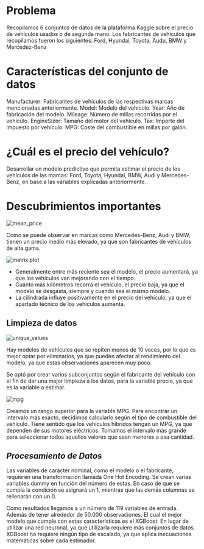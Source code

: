 # Problema

Recopilamos 6 conjuntos de datos de la plataforma Kaggle sobre el precio de vehículos usados ​​o de segunda mano. Los fabricantes de vehículos que recopilamos fueron los siguientes: Ford, Hyundai, Toyota, Audu, BMW y Mercedez-Benz

# Características del conjunto de datos

Manufacturer: Fabricantes de vehículos de las respectivas marcas mencionadas anteriormente.
Model: Modelo del vehículo.
Year: Año de fabricación del modelo.
Mileage: Número de millas recorridas por el vehículo.
EngineSizer: Tamaño del motor del vehículo.
Tax: Importe del impuesto por vehículo.
MPG: Coste del combustible en millas por galón.

# ¿Cuál es el precio del vehículo?

Desarrollar un modelo predictivo que permita estimar el precio de los vehículos de las marcas: Ford, Toyota, Hyundai, BMW, Audi y Mercedes-Benz, en base a las variables explicadas anteriormente.

# Descubrimientos importantes

![mean_price](https://user-images.githubusercontent.com/85312561/187807320-c551598b-4eae-4f27-a781-66e90d4d13ed.png)

Como se puede observar en marcas como Mercedes-Benz, Audi y BMW, tienen un precio medio más elevado, ya que son fabricantes de vehículos de alta gama.

![matrix plot](https://user-images.githubusercontent.com/85312561/187807773-39d1df0b-e2a0-408f-b1f2-f186d695380e.png)

* Generalmente entre más reciente sea el modelo, el precio aumentará, ya que los vehículos van mejorando con el tiempo.
* Cuanto más kilómetros recorra el vehículo, el precio baja, ya que el modelo se desgasta, siempre y cuando sea el mismo modelo.
* La cilindrada influye positivamente en el precio del vehículo, ya que el apartado técnico de los vehículos aumenta.

## Limpieza de datos

![unique_values](https://user-images.githubusercontent.com/85312561/187808831-3c54e23e-398b-4c15-8d00-c1b76ad96871.png)

Hay modelos de vehículos que se repiten menos de 10 veces, por lo que es mejor optar por eliminarlos, ya que pueden afectar al rendimiento del modelo, ya que estas observaciones aparecen muy poco.

Se optó por crear varios subconjuntos según el fabricante del vehículo con el fin de dar una mejor limpieza a los datos, para la variable precio, ya que es la variable a estimar.

![mpg](https://user-images.githubusercontent.com/85312561/187809290-6a363bdd-e9c4-41ed-98c0-5d7669950e30.png)

Creamos un rango superior para la variable MPG. Para encontrar un intervalo más exacto, decidimos calcularlo según el tipo de combustible del vehículo.
Tiene sentido que los vehículos híbridos tengan un MPG, ya que dependen de sus motores eléctricos. Tomamos el intervalo más grande para seleccionar todos aquellos valores que sean menores a esa cantidad.

## *Procesamiento de Datos*

Las variables de carácter nominal, como el modelo o el fabricante, requieren una transformación llamada One Hot Encoding. Se crean varias variables dummy en función del número de estas. En caso de que se cumpla la condición se asignará un 1, mientras que las demás columnas se rellenarán con un 0.

Como resultados llegamos a un número de 119 variables de entrada. Además de tener alrededor de 50.000 observaciones. El cual el mejor modelo que cumple con estas características es el XGBoost. En lugar de utilizar una red neuronal, ya que utilizarla requiere más conjuntos de datos. XGBoost no requiere ningún tipo de escalado, ya que aplica inecuaciones matemáticas sobre cada estimador.
